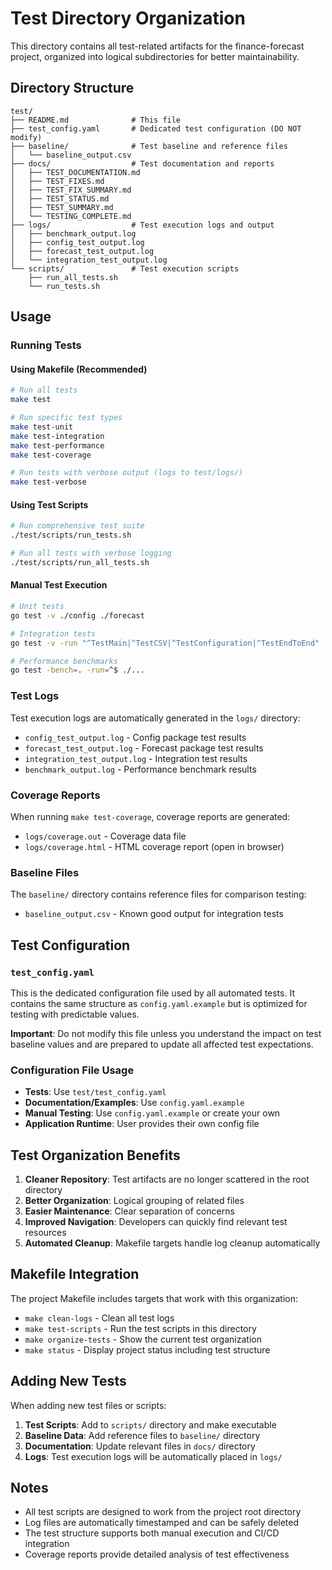 # Test Directory Organization

This directory contains all test-related artifacts for the finance-forecast project, organized into logical subdirectories for better maintainability.

## Directory Structure

```
test/
├── README.md              # This file
├── test_config.yaml       # Dedicated test configuration (DO NOT modify)
├── baseline/              # Test baseline and reference files
│   └── baseline_output.csv
├── docs/                  # Test documentation and reports
│   ├── TEST_DOCUMENTATION.md
│   ├── TEST_FIXES.md
│   ├── TEST_FIX_SUMMARY.md
│   ├── TEST_STATUS.md
│   ├── TEST_SUMMARY.md
│   └── TESTING_COMPLETE.md
├── logs/                  # Test execution logs and output
│   ├── benchmark_output.log
│   ├── config_test_output.log
│   ├── forecast_test_output.log
│   └── integration_test_output.log
└── scripts/               # Test execution scripts
    ├── run_all_tests.sh
    └── run_tests.sh
```

## Usage

### Running Tests

#### Using Makefile (Recommended)
```bash
# Run all tests
make test

# Run specific test types
make test-unit
make test-integration
make test-performance
make test-coverage

# Run tests with verbose output (logs to test/logs/)
make test-verbose
```

#### Using Test Scripts
```bash
# Run comprehensive test suite
./test/scripts/run_tests.sh

# Run all tests with verbose logging
./test/scripts/run_all_tests.sh
```

#### Manual Test Execution
```bash
# Unit tests
go test -v ./config ./forecast

# Integration tests
go test -v -run "^TestMain|^TestCSV|^TestConfiguration|^TestEndToEnd" .

# Performance benchmarks
go test -bench=. -run=^$ ./...
```

### Test Logs

Test execution logs are automatically generated in the `logs/` directory:

- `config_test_output.log` - Config package test results
- `forecast_test_output.log` - Forecast package test results  
- `integration_test_output.log` - Integration test results
- `benchmark_output.log` - Performance benchmark results

### Coverage Reports

When running `make test-coverage`, coverage reports are generated:
- `logs/coverage.out` - Coverage data file
- `logs/coverage.html` - HTML coverage report (open in browser)

### Baseline Files

The `baseline/` directory contains reference files for comparison testing:
- `baseline_output.csv` - Known good output for integration tests

## Test Configuration

### `test_config.yaml`
This is the dedicated configuration file used by all automated tests. It contains the same structure as `config.yaml.example` but is optimized for testing with predictable values. 

**Important**: Do not modify this file unless you understand the impact on test baseline values and are prepared to update all affected test expectations.

### Configuration File Usage
- **Tests**: Use `test/test_config.yaml`
- **Documentation/Examples**: Use `config.yaml.example`
- **Manual Testing**: Use `config.yaml.example` or create your own
- **Application Runtime**: User provides their own config file

## Test Organization Benefits

1. **Cleaner Repository**: Test artifacts are no longer scattered in the root directory
2. **Better Organization**: Logical grouping of related files
3. **Easier Maintenance**: Clear separation of concerns
4. **Improved Navigation**: Developers can quickly find relevant test resources
5. **Automated Cleanup**: Makefile targets handle log cleanup automatically

## Makefile Integration

The project Makefile includes targets that work with this organization:

- `make clean-logs` - Clean all test logs
- `make test-scripts` - Run the test scripts in this directory  
- `make organize-tests` - Show the current test organization
- `make status` - Display project status including test structure

## Adding New Tests

When adding new test files or scripts:

1. **Test Scripts**: Add to `scripts/` directory and make executable
2. **Baseline Data**: Add reference files to `baseline/` directory
3. **Documentation**: Update relevant files in `docs/` directory
4. **Logs**: Test execution logs will be automatically placed in `logs/`

## Notes

- All test scripts are designed to work from the project root directory
- Log files are automatically timestamped and can be safely deleted
- The test structure supports both manual execution and CI/CD integration
- Coverage reports provide detailed analysis of test effectiveness

